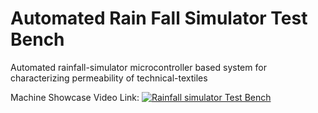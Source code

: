 # Automated Rain Fall Simulator Test Bench
Automated rainfall-simulator microcontroller based system for characterizing permeability of technical-textiles

Machine Showcase Video Link:
[![Rainfall simulator Test Bench](https://img.youtube.com/vi/E8ZFBqE6dyw/maxresdefault.jpg)](https://www.youtube.com/embed/E8ZFBqE6dyw) </br>
